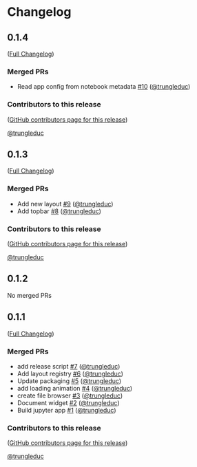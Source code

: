 # Changelog

<!-- <START NEW CHANGELOG ENTRY> -->

## 0.1.4

([Full Changelog](https://github.com/trungleduc/specta/compare/v0.1.3...d71c4554b157a060d13183f49e9a3c3578013d14))

### Merged PRs

- Read app config from notebook metadata [#10](https://github.com/trungleduc/specta/pull/10) ([@trungleduc](https://github.com/trungleduc))

### Contributors to this release

([GitHub contributors page for this release](https://github.com/trungleduc/specta/graphs/contributors?from=2025-06-25&to=2025-07-01&type=c))

[@trungleduc](https://github.com/search?q=repo%3Atrungleduc%2Fspecta+involves%3Atrungleduc+updated%3A2025-06-25..2025-07-01&type=Issues)

<!-- <END NEW CHANGELOG ENTRY> -->

## 0.1.3

([Full Changelog](https://github.com/trungleduc/specta/compare/v0.1.2...9ba4635604ed976834d4782eee514fa1e2aff584))

### Merged PRs

- Add new layout [#9](https://github.com/trungleduc/specta/pull/9) ([@trungleduc](https://github.com/trungleduc))
- Add topbar [#8](https://github.com/trungleduc/specta/pull/8) ([@trungleduc](https://github.com/trungleduc))

### Contributors to this release

([GitHub contributors page for this release](https://github.com/trungleduc/specta/graphs/contributors?from=2025-06-12&to=2025-06-25&type=c))

[@trungleduc](https://github.com/search?q=repo%3Atrungleduc%2Fspecta+involves%3Atrungleduc+updated%3A2025-06-12..2025-06-25&type=Issues)

## 0.1.2

No merged PRs

## 0.1.1

([Full Changelog](https://github.com/trungleduc/specta/compare/7e00ba6e3174730aecb46c261bcdc60fc89eafde...490817b85bc7c39394f0ba0e790806a80d4f1391))

### Merged PRs

- add release script [#7](https://github.com/trungleduc/specta/pull/7) ([@trungleduc](https://github.com/trungleduc))
- Add layout registry [#6](https://github.com/trungleduc/specta/pull/6) ([@trungleduc](https://github.com/trungleduc))
- Update packaging [#5](https://github.com/trungleduc/specta/pull/5) ([@trungleduc](https://github.com/trungleduc))
- add loading animation [#4](https://github.com/trungleduc/specta/pull/4) ([@trungleduc](https://github.com/trungleduc))
- create file browser [#3](https://github.com/trungleduc/specta/pull/3) ([@trungleduc](https://github.com/trungleduc))
- Document widget [#2](https://github.com/trungleduc/specta/pull/2) ([@trungleduc](https://github.com/trungleduc))
- Build jupyter app [#1](https://github.com/trungleduc/specta/pull/1) ([@trungleduc](https://github.com/trungleduc))

### Contributors to this release

([GitHub contributors page for this release](https://github.com/trungleduc/specta/graphs/contributors?from=2025-05-17&to=2025-06-11&type=c))

[@trungleduc](https://github.com/search?q=repo%3Atrungleduc%2Fspecta+involves%3Atrungleduc+updated%3A2025-05-17..2025-06-11&type=Issues)
